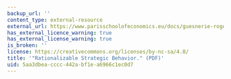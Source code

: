 ```yaml
---
backup_url: ''
content_type: external-resource
external_url: https://www.parisschoolofeconomics.eu/docs/guesnerie-roger/bernheim84.pdf
has_external_licence_warning: true
has_external_license_warning: true
is_broken: ''
license: https://creativecommons.org/licenses/by-nc-sa/4.0/
title: '"Rationalizable Strategic Behavior." (PDF)'
uid: 5aa3dbea-cccc-442a-bf1e-a6966c1ec0d7
---
```

